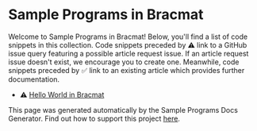 # Sample Programs in Bracmat

Welcome to Sample Programs in Bracmat! Below, you'll find a list of code snippets in this collection. 
    Code snippets preceded by :warning: link to a GitHub 
    issue query featuring a possible article request issue. If an article request issue 
    doesn't exist, we encourage you to create one. Meanwhile, code snippets preceded 
    by :white_check_mark: link to an existing article which provides further documentation.
    

- :warning: [Hello World in Bracmat](https://github.com//TheRenegadeCoder/sample-programs-website/issues?utf8=%E2%9C%93&q=is%3Aissue+is%3Aopen+hello+world+bracmat)

This page was generated automatically by the Sample Programs Docs Generator. 
    Find out how to support this project [here](https://github.com/TheRenegadeCoder/sample-programs-docs-generator).